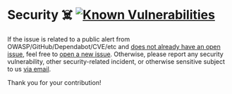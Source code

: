 # Security ☠️ [![Known Vulnerabilities][1]][2]

If the issue is related to a public alert from OWASP/GitHub/Dependabot/CVE/etc
and [does not already have an open issue][3], feel free to [open a new
issue][4]. Otherwise, please report any security vulnerability, other
security-related incident, or otherwise sensitive subject to us [via email][5].

Thank you for your contribution!

[1]: https://snyk.io/test/github/Xunnamius/projector-lens-cli/badge.svg
[2]: https://snyk.io/test/github/Xunnamius/projector-lens-cli
[3]: https://github.com/Xunnamius/projector-lens-cli/issues?q=
[4]: https://github.com/Xunnamius/projector-lens-cli/issues/new/choose
[5]:
  mailto:security@ergodark.com?subject=ALERT%3A%20SECURITY%20INCIDENT%3A%20%28five%20word%20summary%29
